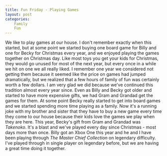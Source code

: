 ```yaml
---
title: Fun Friday - Playing Games
layout: post
categories:
    Family
    Fun
---
```

We like to play games at our house.
I don't remember exactly when this started, but at some point we started buying one board game for Billy and one for Becky for Christmas every year, and we enjoyed playing the games together on Christmas day. Like most toys you get your kids for Christmas, they would go unused for most of the next year, but every once in a while we hit on one we all really liked. 
I remember one year we considered not getting them because it seemed like the price on games had jumped dramatically, but we realized that a few hours of family of fun was certainly worth a few dollars. I am very glad we did because we've continued this tradition almost every year since. Even as Billy and Becky got older and started to have more expensive gifts, we had Gram and Grandad get the games for them.
At some point Becky really started to get into board games and we started spending more time playing as a family. Now it's a running joke with my brother and sister that they have to buy a new game every time they come to our house because their kids love the games we play when they are here. 
This year, Becky's gift from Gram and Grandad was <em>Takenoko</em>. It's a blast and we've played every day since Christmas - most days more than once. 
Billy got an Xbox One this year and he and I have been playing through <em>The Master Chief Collection</em> on legendary difficulty. I've played through in single player on legendary before, but we are having a great time doing it together. 

